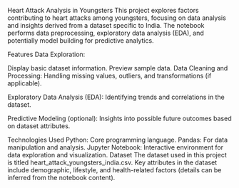 Heart Attack Analysis in Youngsters
This project explores factors contributing to heart attacks among youngsters, focusing on data analysis and insights derived from a dataset specific to India. The notebook performs data preprocessing, exploratory data analysis (EDA), and potentially model building for predictive analytics.

Features
Data Exploration:

Display basic dataset information.
Preview sample data.
Data Cleaning and Processing: Handling missing values, outliers, and transformations (if applicable).

Exploratory Data Analysis (EDA): Identifying trends and correlations in the dataset.

Predictive Modeling (optional): Insights into possible future outcomes based on dataset attributes.

Technologies Used
Python: Core programming language.
Pandas: For data manipulation and analysis.
Jupyter Notebook: Interactive environment for data exploration and visualization.
Dataset
The dataset used in this project is titled heart_attack_youngsters_india.csv. Key attributes in the dataset include demographic, lifestyle, and health-related factors (details can be inferred from the notebook content).
